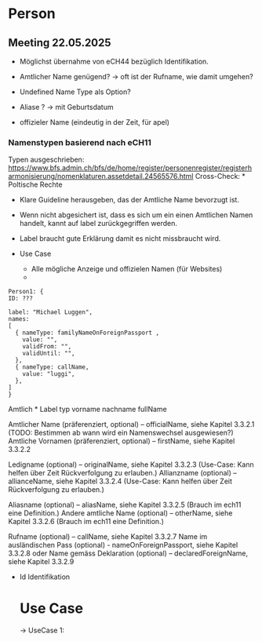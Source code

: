 # Person

## Meeting 22.05.2025

* Möglichst übernahme von eCH44 bezüglich Identifikation.

* Amtlicher Name genügend? -> oft ist der Rufname, wie damit umgehen?
* Undefined Name Type als Option?
* Aliase ? -> mit Geburtsdatum
* offizieler Name (eindeutig in der Zeit, für apel)

### Namenstypen basierend nach eCH11

Typen ausgeschrieben: https://www.bfs.admin.ch/bfs/de/home/register/personenregister/registerharmonisierung/nomenklaturen.assetdetail.24565576.html 
Cross-Check: * Poltische Rechte

* Klare Guideline herausgeben, das der Amtliche Name bevorzugt ist.
* Wenn nicht abgesichert ist, dass es sich um ein einen Amtlichen Namen handelt, kannt auf label zurückgegriffen werden.
* Label braucht gute Erklärung damit es nicht missbraucht wird.

* Use Case
  * Alle mögliche Anzeige und offizielen Namen (für Websites)
  * 
```
Person1: {
ID: ???

label: "Michael Luggen",
names: 
[
  { nameType: familyNameOnForeignPassport , 
    value: "",
    validFrom: "",
    validUntil: "",
  },
  { nameType: callName,
    value: "luggi",
  },
]
}
```

Amtlich * Label typ
  vorname
  nachname
  fullName

Amtlicher Name (präferenziert, optional) – officialName, siehe Kapitel 3.3.2.1   (TODO: Bestimmen ab wann wird ein Namenswechsel ausgewiesen?)
Amtliche Vornamen (präferenziert, optional) – firstName, siehe Kapitel 3.3.2.2

Ledigname (optional) – originalName, siehe Kapitel 3.3.2.3 (Use-Case: Kann helfen über Zeit Rückverfolgung zu erlauben.)
Allianzname (optional) – allianceName, siehe Kapitel 3.3.2.4 (Use-Case: Kann helfen über Zeit Rückverfolgung zu erlauben.)

Aliasname (optional) – aliasName, siehe Kapitel 3.3.2.5  (Brauch im ech11 eine Definition.)
Andere amtliche Name (optional) – otherName, siehe Kapitel 3.3.2.6 (Brauch im ech11 eine Definition.)

Rufname (optional) – callName, siehe Kapitel 3.3.2.7
  Name im ausländischen Pass (optional) - nameOnForeignPassport, siehe Kapitel 3.3.2.8
oder
  Name gemäss Deklaration (optional) – declaredForeignName, siehe Kapitel 3.3.2.9


* Id Identifikation

  # Use Case

  -> UseCase 1: 
